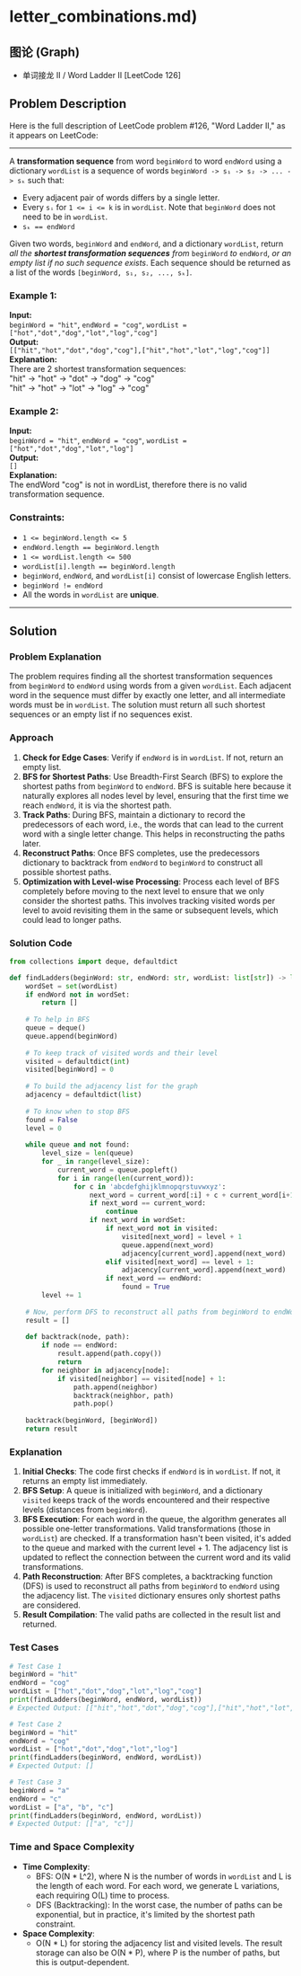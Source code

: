 # letter_combinations.md)

## 图论 (Graph)
- 单词接龙 II / Word Ladder II [LeetCode 126]

## Problem Description

Here is the full description of LeetCode problem #126, "Word Ladder II," as it appears on LeetCode:

---

A **transformation sequence** from word `beginWord` to word `endWord` using a dictionary `wordList` is a sequence of words `beginWord -> s₁ -> s₂ -> ... -> sₖ` such that:

- Every adjacent pair of words differs by a single letter.
- Every `sᵢ` for `1 <= i <= k` is in `wordList`. Note that `beginWord` does not need to be in `wordList`.
- `sₖ == endWord`

Given two words, `beginWord` and `endWord`, and a dictionary `wordList`, return *all the **shortest transformation sequences** from* `beginWord` *to* `endWord`, *or an empty list if no such sequence exists*. Each sequence should be returned as a list of the words `[beginWord, s₁, s₂, ..., sₖ]`.

### Example 1:
**Input:**  
`beginWord = "hit"`, `endWord = "cog"`, `wordList = ["hot","dot","dog","lot","log","cog"]`  
**Output:**  
`[["hit","hot","dot","dog","cog"],["hit","hot","lot","log","cog"]]`  
**Explanation:**  
There are 2 shortest transformation sequences:  
"hit" -> "hot" -> "dot" -> "dog" -> "cog"  
"hit" -> "hot" -> "lot" -> "log" -> "cog"  

### Example 2:
**Input:**  
`beginWord = "hit"`, `endWord = "cog"`, `wordList = ["hot","dot","dog","lot","log"]`  
**Output:**  
`[]`  
**Explanation:**  
The endWord "cog" is not in wordList, therefore there is no valid transformation sequence.  

### Constraints:
- `1 <= beginWord.length <= 5`
- `endWord.length == beginWord.length`
- `1 <= wordList.length <= 500`
- `wordList[i].length == beginWord.length`
- `beginWord`, `endWord`, and `wordList[i]` consist of lowercase English letters.
- `beginWord != endWord`
- All the words in `wordList` are **unique**.

---

## Solution

### Problem Explanation
The problem requires finding all the shortest transformation sequences from `beginWord` to `endWord` using words from a given `wordList`. Each adjacent word in the sequence must differ by exactly one letter, and all intermediate words must be in `wordList`. The solution must return all such shortest sequences or an empty list if no sequences exist.

### Approach
1. **Check for Edge Cases**: Verify if `endWord` is in `wordList`. If not, return an empty list.
2. **BFS for Shortest Paths**: Use Breadth-First Search (BFS) to explore the shortest paths from `beginWord` to `endWord`. BFS is suitable here because it naturally explores all nodes level by level, ensuring that the first time we reach `endWord`, it is via the shortest path.
3. **Track Paths**: During BFS, maintain a dictionary to record the predecessors of each word, i.e., the words that can lead to the current word with a single letter change. This helps in reconstructing the paths later.
4. **Reconstruct Paths**: Once BFS completes, use the predecessors dictionary to backtrack from `endWord` to `beginWord` to construct all possible shortest paths.
5. **Optimization with Level-wise Processing**: Process each level of BFS completely before moving to the next level to ensure that we only consider the shortest paths. This involves tracking visited words per level to avoid revisiting them in the same or subsequent levels, which could lead to longer paths.

### Solution Code
```python
from collections import deque, defaultdict

def findLadders(beginWord: str, endWord: str, wordList: list[str]) -> list[list[str]]:
    wordSet = set(wordList)
    if endWord not in wordSet:
        return []
    
    # To help in BFS
    queue = deque()
    queue.append(beginWord)
    
    # To keep track of visited words and their level
    visited = defaultdict(int)
    visited[beginWord] = 0
    
    # To build the adjacency list for the graph
    adjacency = defaultdict(list)
    
    # To know when to stop BFS
    found = False
    level = 0
    
    while queue and not found:
        level_size = len(queue)
        for _ in range(level_size):
            current_word = queue.popleft()
            for i in range(len(current_word)):
                for c in 'abcdefghijklmnopqrstuvwxyz':
                    next_word = current_word[:i] + c + current_word[i+1:]
                    if next_word == current_word:
                        continue
                    if next_word in wordSet:
                        if next_word not in visited:
                            visited[next_word] = level + 1
                            queue.append(next_word)
                            adjacency[current_word].append(next_word)
                        elif visited[next_word] == level + 1:
                            adjacency[current_word].append(next_word)
                        if next_word == endWord:
                            found = True
        level += 1
    
    # Now, perform DFS to reconstruct all paths from beginWord to endWord
    result = []
    
    def backtrack(node, path):
        if node == endWord:
            result.append(path.copy())
            return
        for neighbor in adjacency[node]:
            if visited[neighbor] == visited[node] + 1:
                path.append(neighbor)
                backtrack(neighbor, path)
                path.pop()
    
    backtrack(beginWord, [beginWord])
    return result
```

### Explanation
1. **Initial Checks**: The code first checks if `endWord` is in `wordList`. If not, it returns an empty list immediately.
2. **BFS Setup**: A queue is initialized with `beginWord`, and a dictionary `visited` keeps track of the words encountered and their respective levels (distances from `beginWord`).
3. **BFS Execution**: For each word in the queue, the algorithm generates all possible one-letter transformations. Valid transformations (those in `wordList`) are checked. If a transformation hasn't been visited, it's added to the queue and marked with the current level + 1. The adjacency list is updated to reflect the connection between the current word and its valid transformations.
4. **Path Reconstruction**: After BFS completes, a backtracking function (DFS) is used to reconstruct all paths from `beginWord` to `endWord` using the adjacency list. The `visited` dictionary ensures only shortest paths are considered.
5. **Result Compilation**: The valid paths are collected in the result list and returned.

### Test Cases
```python
# Test Case 1
beginWord = "hit"
endWord = "cog"
wordList = ["hot","dot","dog","lot","log","cog"]
print(findLadders(beginWord, endWord, wordList))
# Expected Output: [["hit","hot","dot","dog","cog"],["hit","hot","lot","log","cog"]]

# Test Case 2
beginWord = "hit"
endWord = "cog"
wordList = ["hot","dot","dog","lot","log"]
print(findLadders(beginWord, endWord, wordList))
# Expected Output: []

# Test Case 3
beginWord = "a"
endWord = "c"
wordList = ["a", "b", "c"]
print(findLadders(beginWord, endWord, wordList))
# Expected Output: [["a", "c"]]
```

### Time and Space Complexity
- **Time Complexity**: 
  - BFS: O(N * L^2), where N is the number of words in `wordList` and L is the length of each word. For each word, we generate L variations, each requiring O(L) time to process.
  - DFS (Backtracking): In the worst case, the number of paths can be exponential, but in practice, it's limited by the shortest path constraint.
- **Space Complexity**: 
  - O(N * L) for storing the adjacency list and visited levels. The result storage can also be O(N * P), where P is the number of paths, but this is output-dependent.